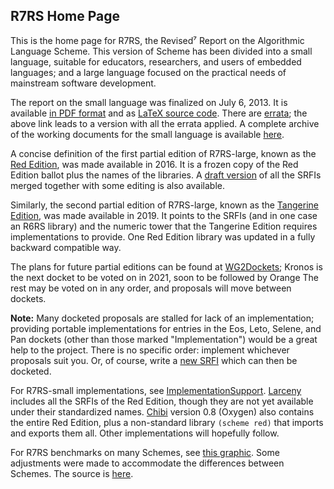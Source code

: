 ## R7RS Home Page

This is the home page for R7RS, the Revised⁷ Report on the Algorithmic Language Scheme.
This version of Scheme has been divided into a small language, suitable for educators,
researchers, and users of embedded languages; and a large language focused on the
practical needs of mainstream software development.

The report on the small language was finalized on July 6, 2013.
It is available [in PDF format](https://github.com/johnwcowan/r7rs-spec/blob/errata/spec/r7rs.pdf)
and as [LaTeX source code](https://github.com/johnwcowan/r7rs-spec/tree/errata/spec).
There are [errata](R7RSSmallErrata.md); the above link leads to a version
with all the errata applied.  A complete archive of the
working documents for the small language is available [here](https://small.r7rs.org/).

A concise definition of the first partial edition of R7RS-large, known as 
the [Red Edition](RedEdition.md), was made available in 2016.
It is a frozen copy of the Red Edition ballot plus the names of the libraries.
A [draft version](https://gitlab.com/vmanis/r7rs-large/-/blob/master/reports/red.pdf)
of all the SRFIs merged together with some editing is also available.

Similarly, the second partial edition of R7RS-large,
known as the [Tangerine Edition](TangerineEdition.md),
was made available in 2019.  It points to the SRFIs (and in one case an R6RS library)
and the numeric tower that the Tangerine Edition requires implementations to
provide.  One Red Edition library was updated in a fully backward compatible way.

The plans for future partial editions can be found at [WG2Dockets](WG2Dockets.md);
Kronos is the next docket to be voted on in 2021, soon to be followed by Orange
The rest may be voted on in any order, and proposals will move between dockets.

**Note:** Many docketed proposals are stalled for lack of an implementation;
providing portable implementations for entries in the Eos, Leto, Selene, and Pan dockets
(other than those marked "Implementation") would be a great help to the project.
There is no specific order: implement whichever proposals suit you.
Or, of course, write a [new SRFI](https://srfi.schemers.org/srfi-process.html)
which can then be docketed.

For R7RS-small implementations, see [ImplementationSupport](ImplementationSupport.md).
[Larceny](http://larcenists.org) includes all the SRFIs of the Red Edition, though they
are not yet available under their standardized names.
[Chibi](http://synthcode.com/wiki/chibi-scheme)
version 0.8 (Oxygen) also contains the entire Red Edition, plus a non-standard library
`(scheme red)` that imports and exports them all.  Other implementations will hopefully follow.

For R7RS benchmarks on many Schemes, see
[this graphic](http://ecraven.github.io/r7rs-benchmarks/benchmark.html).
Some adjustments were made to accommodate the differences between Schemes.
The source is [here](https://github.com/ecraven/r7rs-benchmarks).

